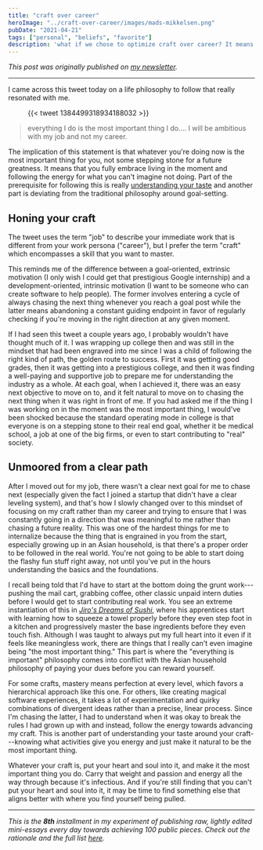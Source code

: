 ```yaml
---
title: "craft over career"
heroImage: "../craft-over-career/images/mads-mikkelsen.png"
pubDate: "2021-04-21"
tags: ["personal", "beliefs", "favorite"]
description: 'what if we chose to optimize craft over career? It means everything we''re doing right now is the most important thing, not just a stepping stone towards some "better" future.'
---
```


_This post was originally published on [my newsletter](https://spencerchang.substack.com/p/craft-over-career)._

---

I came across this tweet today on a life philosophy to follow that really resonated with me.

<figure class="embed">
    {{< tweet 1384499318934188032 >}}
</figure>

> everything I do is the most important thing I do.... I will be ambitious with my job and not my career.

The implication of this statement is that whatever you're doing now is the most important thing for you, not some stepping stone for a future greatness. It means that you fully embrace living in the moment and following the energy for what you can't imagine not doing. Part of the prerequisite for following this is really [understanding your taste](https://spencerchang.substack.com/p/the-mid-twenties#main:~:text=tuning%20my%20nose%20for%20what%20makes%20me%20really%20go%20off) and another part is deviating from the traditional philosophy around goal-setting.

## Honing your craft

The tweet uses the term "job" to describe your immediate work that is different from your work persona ("career"), but I prefer the term "craft" which encompasses a skill that you want to master.

This reminds me of the difference between a goal-oriented, extrinsic motivation (I only wish I could get that prestigious Google internship) and a development-oriented, intrinsic motivation (I want to be someone who can create software to help people). The former involves entering a cycle of always chasing the next thing whenever you reach a goal post while the latter means abandoning a constant guiding endpoint in favor of regularly checking if you're moving in the right direction at any given moment.

If I had seen this tweet a couple years ago, I probably wouldn't have thought much of it. I was wrapping up college then and was still in the mindset that had been engraved into me since I was a child of following the right kind of path, the golden route to success. First it was getting good grades, then it was getting into a prestigious college, and then it was finding a well-paying and supportive job to prepare me for understanding the industry as a whole. At each goal, when I achieved it, there was an easy next objective to move on to, and it felt natural to move on to chasing the next thing when it was right in front of me. If you had asked me if the thing I was working on in the moment was the most important thing, I would've been shocked because the standard operating mode in college is that everyone is on a stepping stone to their real end goal, whether it be medical school, a job at one of the big firms, or even to start contributing to "real" society.

## Unmoored from a clear path

After I moved out for my job, there wasn't a clear next goal for me to chase next (especially given the fact I joined a startup that didn't have a clear leveling system), and that's how I slowly changed over to this mindset of focusing on my craft rather than my career and trying to ensure that I was constantly going in a direction that was meaningful to me rather than chasing a future reality. This was one of the hardest things for me to internalize because the thing that is engrained in you from the start, especially growing up in an Asian household, is that there's a proper order to be followed in the real world. You're not going to be able to start doing the flashy fun stuff right away, not until you've put in the hours understanding the basics and the foundations.

I recall being told that I'd have to start at the bottom doing the grunt work---pushing the mail cart, grabbing coffee, other classic unpaid intern duties before I would get to start contributing real work. You see an extreme instantiation of this in _[Jiro's Dreams of Sushi](https://en.wikipedia.org/wiki/Jiro_Dreams_of_Sushi)_, where his apprentices start with learning how to squeeze a towel properly before they even step foot in a kitchen and progressively master the base ingredients before they even touch fish. Although I was taught to always put my full heart into it even if it feels like meaningless work, there are things that I really can't even imagine being "the most important thing." This part is where the "everything is important" philosophy comes into conflict with the Asian household philosophy of paying your dues before you can reward yourself.

For some crafts, mastery means perfection at every level, which favors a hierarchical approach like this one. For others, like creating magical software experiences, it takes a lot of experimentation and quirky combinations of divergent ideas rather than a precise, linear process. Since I'm chasing the latter, I had to understand when it was okay to break the rules I had grown up with and instead, follow the energy towards advancing my craft. This is another part of understanding your taste around your craft---knowing what activities give you energy and just make it natural to be the most important thing.

Whatever your craft is, put your heart and soul into it, and make it the most important thing you do. Carry that weight and passion and energy all the way through because it's infectious. And if you're still finding that you can't put your heart and soul into it, it may be time to find something else that aligns better with where you find yourself being pulled.

---

_This is the_ **_8th_** _installment in my experiment of publishing raw, lightly edited mini-essays every day towards achieving 100 public pieces. Check out the rationale and the full list [here](https://www.spencerchang.me/experiments/100posts/)._
